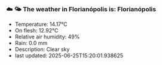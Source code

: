 ### ☁️ 🌤️  The weather in Florianópolis is: Florianópolis

- Temperature: 14.17°C
- On flesh: 12.92°C
- Relative air humidity: 49%
- Rain: 0.0 mm
- Description: Clear sky
- last updated: 2025-06-25T15:20:01.938625
